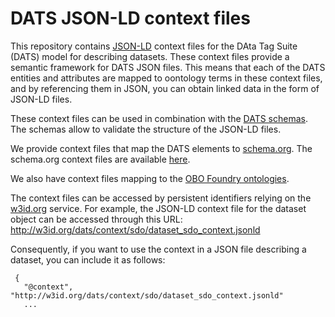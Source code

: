 # DATS JSON-LD context files

This repository contains [JSON-LD](http://json-ld.org/) context files for the DAta Tag Suite (DATS) model for describing datasets. These context files provide a semantic framework for DATS JSON files. This means that each of the DATS entities and attributes are mapped to oontology terms in these context files, and by referencing them in JSON, you can obtain linked data in the form of JSON-LD files. 

These context files can be used in combination with the [DATS schemas](https://github.com/datatagsuite/schema). The schemas allow to validate the structure of the JSON-LD files. 

We provide context files that map the DATS elements to [schema.org](https://schema.org/). The schema.org context files are available [here](https://github.com/datatagsuite/context). 

We also have context files mapping to the [OBO Foundry ontologies](https://github.com/biocaddie/WG3-MetadataSpecifications/tree/development/json-schemas/contexts/obofoundry). 

The context files can be accessed by persistent identifiers relying on the [w3id.org](http://w3id.org/) service. For example, the JSON-LD context file for the dataset object can be accessed through this URL: http://w3id.org/dats/context/sdo/dataset_sdo_context.jsonld

Consequently, if you want to use the context in a JSON file describing a dataset, you can include it as follows:
```
 {
   "@context", "http://w3id.org/dats/context/sdo/dataset_sdo_context.jsonld"
   ...
```
